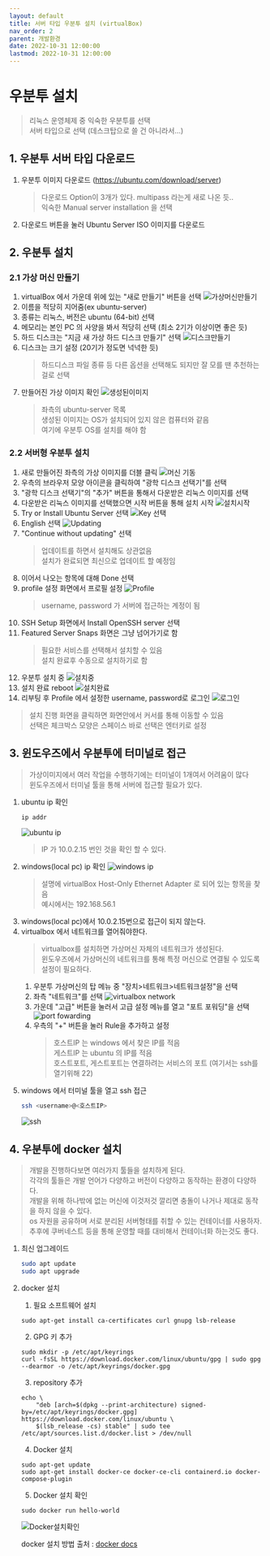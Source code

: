 ```yaml
---
layout: default
title: 서버 타입 우분투 설치 (virtualBox)
nav_order: 2
parent: 개발환경
date: 2022-10-31 12:00:00
lastmod: 2022-10-31 12:00:00
---
```


# 우분투 설치
> 리눅스 운영체제 중 익숙한 우분투를 선택   
> 서버 타입으로 선택 (데스크탑으로 쓸 건 아니라서...)

## 1. 우분투 서버 타입 다운로드
1. 우분투 이미지 다운로드 (https://ubuntu.com/download/server)
    > 다운로드 Option이 3개가 있다. multipass 라는게 새로 나온 듯..   
    > 익숙한 Manual server installation 을 선택
2. 다운로드 버튼을 눌러 Ubuntu Server ISO 이미지를 다운로드


## 2. 우분투 설치 

### 2.1 가상 머신 만들기
1. virtualBox 에서 가운데 위에 있는 "새로 만들기" 버튼을 선택
    ![가상머신만들기](../image/DevEnv/ubuntu1.png)
2. 이름을 적당히 지어줌(ex ubuntu-server)
3. 종류는 리눅스, 버전은 ubuntu (64-bit) 선택
4. 메모리는 본인 PC 의 사양을 봐서 적당히 선택 (최소 2기가 이상이면 좋은 듯)
5. 하드 디스크는 "지금 새 가상 하드 디스크 만들기" 선택
    ![디스크만들기](../image/DevEnv/ubuntu2.png)
6. 디스크는 크기 설정 (20기가 정도면 넉넉한 듯)
   > 하드디스크 파일 종류 등 다른 옵션을 선택해도 되지만 잘 모를 땐 추천하는 걸로 선택
7. 만들어진 가상 이미지 확인
    ![생성된이미지](../image/DevEnv/ubuntu3.png)
    > 좌측의 ubuntu-server 목록   
    > 생성된 이미지는 OS가 설치되어 있지 않은 컴퓨터와 같음    
    > 여기에 우분투 OS를 설치를 해야 함

### 2.2 서버형 우분투 설치
1. 새로 만들어진 좌측의 가상 이미지를 더블 클릭
    ![머신 기동](../image/DevEnv/ubuntu4.png) 
2. 우측의 브라우저 모양 아이콘을 클릭하여 "광학 디스크 선택기"를 선택
3. "광학 디스크 선택기"의 "추가" 버튼을 통해서 다운받은 리눅스 이미지를 선택
4. 다운받은 리눅스 이미지를 선택했으면 시작 버튼을 통해 설치 시작
    ![설치시작](../image/DevEnv/ubuntu5.png)  
5. Try or Install Ubuntu Server 선택
    ![Key 선택](../image/DevEnv/ubuntu6.png)  
6. English 선택
    ![Updating](../image/DevEnv/ubuntu7.png)  
7. "Continue without updating" 선택
   > 업데이트를 하면서 설치해도 상관없음   
   > 설치가 완료되면 최신으로 업데이트 할 예정임   
8. 이어서 나오는 항목에 대해 Done 선택
9. profile 설정 화면에서 프로필 설정
    ![Profile](../image/DevEnv/ubuntu8.png)  
    > username, password 가 서버에 접근하는 계정이 됨
10. SSH Setup 화면에서 Install OpenSSH server 선택 
11. Featured Server Snaps 화면은 그냥 넘어가기로 함
    > 필요한 서비스를 선택해서 설치할 수 있음   
    > 설치 완료후 수동으로 설치하기로 함
12. 우분투 설치 중
    ![설치중](../image/DevEnv/ubuntu9.png)  
13. 설치 완료 reboot
    ![설치완료](../image/DevEnv/ubuntu10.png)  
14. 리부팅 후 Profile 에서 설정한 username, password로 로그인
    ![로그인](../image/DevEnv/ubuntu11.png)  


> 설치 진행 화면을 클릭하면 화면안에서 커서를 통해 이동할 수 있음   
> 선택은 체크박스 모양은 스페이스 바로 선택은 엔터키로 설정

## 3. 윈도우즈에서 우분투에 터미널로 접근 
> 가상이미지에서 여러 작업을 수행하기에는 터미널이 1개여서 어려움이 많다   
> 윈도우즈에서 터미널 툴을 통해 서버에 접근할 필요가 있다. 

1. ubuntu ip 확인
    ```sh
    ip addr
    ```
    ![ubuntu ip](../image/DevEnv/ubuntu12.png)  
     > IP 가 10.0.2.15 번인 것을 확인 할 수 있다. 
2. windows(local pc) ip 확인
    ![windows ip](../image/DevEnv/ubuntu15.png)  
    > 설명에 virtualBox Host-Only Ethernet Adapter 로 되어 있는 항목을 찾음   
    > 예시에서는 192.168.56.1 
3. windows(local pc)에서 10.0.2.15번으로 접근이 되지 않는다. 
4. virtualbox 에서 네트워크를 열어줘야한다. 
   > virtualbox를 설치하면 가상머신 자체의 네트워크가 생성된다.   
   > 윈도우즈에서 가상머신의 네트워크를 통해 특정 머신으로 연결될 수 있도록 설정이 필요하다.
    1. 우분투 가상머신의 탑 메뉴 중 "장치>네트워크>네트워크설정"을 선택
    2. 좌측 "네트워크"를 선택
    ![virtualbox network](../image/DevEnv/ubuntu13.png)  
    3. 가운데 "고급" 버튼을 눌러서 고급 설정 메뉴를 열고 "포트 포워딩"을 선택
    ![port fowarding](../image/DevEnv/ubuntu14.png)  
    4. 우측의 "+" 버튼을 눌러 Rule을 추가하고 설정
        > 호스트IP 는 windows 에서 찾은 IP를 적음   
        > 게스트IP 는 ubuntu 의 IP를 적음    
        > 호스트포트, 게스트포트는 연결하려는 서비스의 포트 (여기서는 ssh를 열기위해 22)
5. windows 에서 터미널 툴을 열고 ssh 접근
    ```sh
    ssh <username>@<호스트IP>
    ```
    ![ssh](../image/DevEnv/ubuntu16.png)  

## 4. 우분투에 docker 설치  

> 개발을 진행하다보면 여러가지 툴들을 설치하게 된다.   
> 각각의 툴들은 개발 언어가 다양하고 버전이 다양하고 동작하는 환경이 다양하다.   
> 개발을 위해 하나밖에 없는 머신에 이것저것 깔리면 충돌이 나거나 제대로 동작을 하지 않을 수 있다.   
> os 자원을 공유하며 서로 분리된 서버형태를 취할 수 있는 컨테이너를 사용하자.   
> 추후에 쿠버네스트 등을 통해 운영할 때를 대비해서 컨테이너화 하는것도 좋다.   

1. 최신 업그레이드
    ```sh
    sudo apt update
    sudo apt upgrade
    ```
2. docker 설치
    1. 필요 소프트웨어 설치
    ```
    sudo apt-get install ca-certificates curl gnupg lsb-release
    ```

    2. GPG 키 추가 
    ```
    sudo mkdir -p /etc/apt/keyrings
    curl -fsSL https://download.docker.com/linux/ubuntu/gpg | sudo gpg --dearmor -o /etc/apt/keyrings/docker.gpg
    ```

    3. repository 추가
    ```
    echo \
        "deb [arch=$(dpkg --print-architecture) signed-by=/etc/apt/keyrings/docker.gpg] https://download.docker.com/linux/ubuntu \
        $(lsb_release -cs) stable" | sudo tee /etc/apt/sources.list.d/docker.list > /dev/null
    ```

    4. Docker 설치
    ```
    sudo apt-get update
    sudo apt-get install docker-ce docker-ce-cli containerd.io docker-compose-plugin
    ```

    5. Docker 설치 확인 
    ```
    sudo docker run hello-world
    ```
    ![Docker설치확인](../image/DevEnv/ubuntu17.png)  


    docker 설치 방법 출처 : [docker docs][installdockerlink]     

    [installdockerlink]: https://docs.docker.com/engine/install/ubuntu/ "install on Ubuntu"


